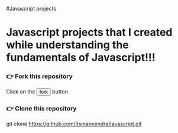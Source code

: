 
#Javascript projects
<h1><strong>Javascript projects that I created while understanding the fundamentals of Javascript!!!</strong></h1>


<h3>👉 Fork this repository</h3>

Click on the <button> fork </button> button

<h3>👉 Clone this repository</h3>

git clone https://github.com/itsmanvendra/javascript.git
